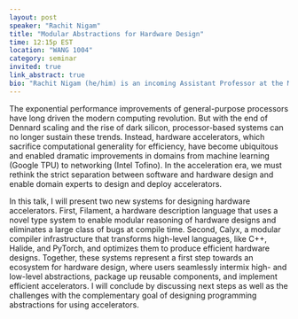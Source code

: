 ```yaml
---
layout: post
speaker: "Rachit Nigam"
title: "Modular Abstractions for Hardware Design"
time: 12:15p EST
location: "WANG 1004"
category: seminar
invited: true
link_abstract: true
bio: "Rachit Nigam (he/him) is an incoming Assistant Professor at the Massachusetts Institute of Technology working on new programming systems for designing and using hardware accelerators. His reserach has resulted in several open-source tools (Calyx, Filament) which have been adopted by large industrial projects such as LLVM CIRCT and influenced the design of systems such as Google’s XLS project and Jane Street’s HardCaml language. Rachit is the founder of PLTea, a virtual, worldwide organization for people interested in programming languages."
---
```

The exponential performance improvements of general-purpose processors have long driven the modern computing revolution. But with the end of Dennard scaling and the rise of dark silicon, processor-based systems can no longer sustain these trends. Instead, hardware accelerators, which sacrifice computational generality for efficiency, have become ubiquitous and enabled dramatic improvements in domains from machine learning (Google TPU) to networking (Intel Tofino). In the acceleration era, we must rethink the strict separation between software and hardware design and enable domain experts to design and deploy accelerators.

In this talk, I will present two new systems for designing hardware accelerators. First, Filament, a hardware description language that uses a novel type system to enable modular reasoning of hardware designs and eliminates a large class of bugs at compile time. Second, Calyx, a modular compiler infrastructure that transforms high-level languages, like C++, Halide, and PyTorch, and optimizes them to produce efficient hardware designs. Together, these systems represent a first step towards an ecosystem for hardware design, where users seamlessly intermix high- and low-level abstractions, package up reusable components, and implement efficient accelerators. I will conclude by discussing next steps as well as the challenges with the complementary goal of designing programming abstractions for using accelerators.
